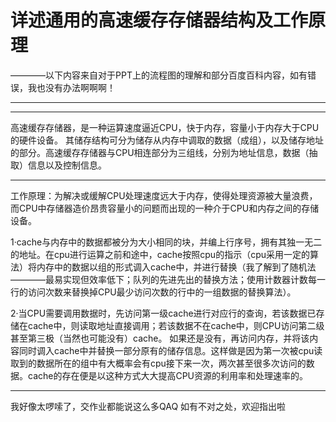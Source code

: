 # 详述通用的高速缓存存储器结构及工作原理
————以下内容来自对于PPT上的流程图的理解和部分百度百科内容，如有错误，我也没有办法啊啊啊！
***********
***********
高速缓存存储器，是一种运算速度逼近CPU，快于内存，容量小于内存大于CPU的硬件设备。
其储存结构可分为储存从内存中调取的数据（成组），以及储存地址的部分。高速缓存存储器与CPU相连部分为三组线，分别为地址信息，数据（抽取）信息以及控制信息。
***********
工作原理：为解决或缓解CPU处理速度远大于内存，使得处理资源被大量浪费，而CPU中存储器造价昂贵容量小的问题而出现的一种介于CPU和内存之间的存储设备。

1·cache与内存中的数据都被分为大小相同的块，并编上行序号，拥有其独一无二的地址。在cpu进行运算之前和途中，cache按照cpu的指示（cpu采用一定的算法）将内存中的数据以组的形式调入cache中，并进行替换（我了解到了随机法————最易实现但效率低下；队列的先进先出的替换方法；使用计数器计数每一行的访问次数来替换掉CPU最少访问次数的行中的一组数据的替换算法）。

2·当CPU需要调用数据时，先访问第一级cache进行对应行的查询，若该数据已存储在cache中，则读取地址直接调用；若该数据不在cache中，则CPU访问第二级甚至第三极（当然也可能没有）cache。
如果还是没有，再访问内存，并将该内容同时调入cache中并替换一部分原有的储存信息。这样做是因为第一次被cpu读取到的数据所在的组中有大概率会有cpu接下来一次，两次甚至很多次访问的数据。cache的存在便是以这种方式大大提高CPU资源的利用率和处理速率的。
************
我好像太啰嗦了，交作业都能说这么多QAQ
如有不对之处，欢迎指出啦
